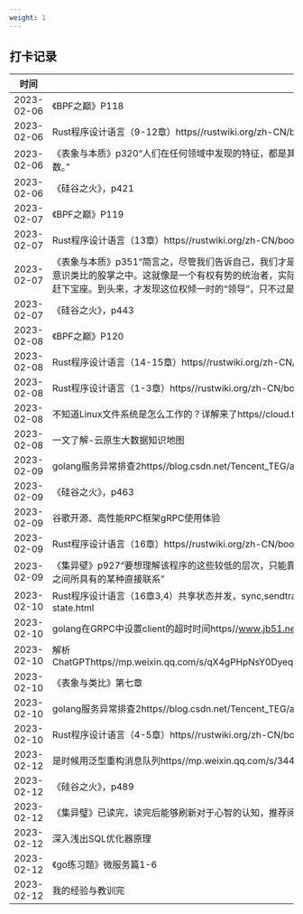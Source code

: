 ```yaml
---
weight: 1
---
```


## 打卡记录

|时间|内容|
 |----|----| 
|2023-02-06|《BPF之巅》P118|
|2023-02-06|Rust程序设计语言（9-12章）https//rustwiki.org/zh-CN/book|
|2023-02-06|《表象与本质》p320“人们在任何领域中发现的特征，都是其感受范围内最深刻的特征，其深度是他们一生积累的范畴集的函数。”|
|2023-02-06|《硅谷之火》，p421|
|2023-02-07|《BPF之巅》P119|
|2023-02-07|Rust程序设计语言（13章）https//rustwiki.org/zh-CN/book/ch13-00-functional-features.html|
|2023-02-07|《表象与本质》p351“简言之，尽管我们告诉自己，我们才是对类比发号施令的人，但事实刚好相反我们处在自己拥有的大量无意识类比的股掌之中。这就像是一个有权有势的统治者，实际上是在顺从民心。因为，若他总是反对自己的人民，很快就会被人赶下宝座。到头来，才发现这位权倾一时的“领导”，只不过是一个眼观六路的随从。”|
|2023-02-07|《硅谷之火》，p443|
|2023-02-08|《BPF之巅》P120|
|2023-02-08|Rust程序设计语言（14-15章）https//rustwiki.org/zh-CN/book/智能指针没读懂需重复阅读|
|2023-02-08|Rust程序设计语言（1-3章）https//rustwiki.org/zh-CN/book/|
|2023-02-08|不知道Linux文件系统是怎么工作的？详解来了https//cloud.tencent.com/developer/article/1868985|
|2023-02-08|一文了解-云原生大数据知识地图|
|2023-02-09|golang服务异常排查2https//blog.csdn.net/Tencent_TEG/article/details/103813995|
|2023-02-09|《硅谷之火》，p463|
|2023-02-09|谷歌开源、高性能RPC框架gRPC使用体验|
|2023-02-09|Rust程序设计语言（16章）https//rustwiki.org/zh-CN/book/|
|2023-02-09|《集异壁》p927“要想理解该程序的这些较低的层次，只能靠它们对高于自己的那些层次的催化关系，而不是靠它们与外部世界之间所具有的某种直接联系”|
|2023-02-10|Rust程序设计语言（16章3,4）共享状态并发，sync,sendtrait使用https//rustwiki.org/zh-CN/book/ch16-03-shared-state.html|
|2023-02-10|golang在GRPC中设置client的超时时间https//www.jb51.net/article/210874.htm|
|2023-02-10|解析ChatGPThttps//mp.weixin.qq.com/s/qX4gPHpNsY0DyeqEVGDkXwhttps//mp.weixin.qq.com/s/blynGk9ctykTSig3zsKigA|
|2023-02-10|《表象与类比》第七章|
|2023-02-10|golang服务异常排查2https//blog.csdn.net/Tencent_TEG/article/details/103813995|
|2023-02-10|Rust程序设计语言（4-5章）https//rustwiki.org/zh-CN/book/|
|2023-02-12|是时候用泛型重构消息队列https//mp.weixin.qq.com/s/344M6LYYWx6DhhLz86v_2A|
|2023-02-12|《硅谷之火》，p489|
|2023-02-12|《集异璧》已读完，读完后能够刷新对于心智的认知，推荐阅读。|
|2023-02-12|深入浅出SQL优化器原理|
|2023-02-12|《go练习题》微服务篇1-6|
|2023-02-12|我的经验与教训完|